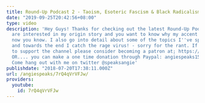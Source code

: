 ```yaml
---
title: Round-Up Podcast 2 - Taoism, Esoteric Fascism & Black Radicalism
date: "2019-09-25T20:42:56+08:00"
type: video
description: 'Hey Guys! Thanks for checking out the latest Round-Up Podcast! If you
  are interested in my origin story and you want to know why my accent is so weird,
  now you know. I also go into detail about some of the topics I''ve spoken about
  and towards the end I catch the rage virus! - sorry for the rant. If you would like
  to support the channel please consider becoming a patron at; https://www.patreon.com/angiespeaks.
  OR.... you can make a one time donation through Paypal: angiespeaks15@gmail.com
  Come hang out with me on twitter @speaksangie'
publishdate: "2018-07-20T17:38:11.000Z"
url: /angiespeaks/7rQ4qVrVFJw/
providers:
  youtube:
    id: 7rQ4qVrVFJw
---
```

